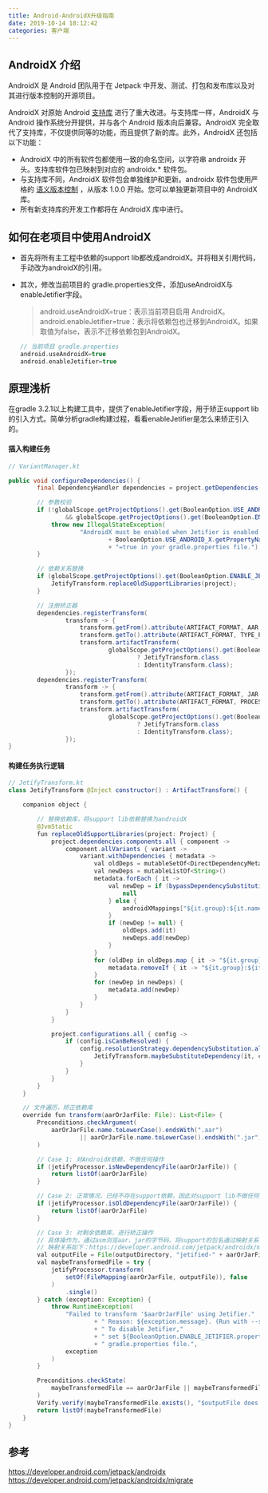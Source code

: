 ```yaml
---
title: Android-AndroidX升级指南
date: 2019-10-14 18:12:42
categories: 客户端
---
```


## AndroidX 介绍

AndroidX 是 Android 团队用于在 Jetpack 中开发、测试、打包和发布库以及对其进行版本控制的开源项目。

AndroidX 对原始 Android [支持库](https://developer.android.com/topic/libraries/support-library/index) 进行了重大改进。与支持库一样，AndroidX 与 Android 操作系统分开提供，并与各个 Android 版本向后兼容。AndroidX 完全取代了支持库，不仅提供同等的功能，而且提供了新的库。此外，AndroidX 还包括以下功能：

- AndroidX 中的所有软件包都使用一致的命名空间，以字符串 androidx 开头。支持库软件包已映射到对应的 androidx.* 软件包。
- 与支持库不同，AndroidX 软件包会单独维护和更新。androidx 软件包使用严格的 [语义版本控制](https://semver.org/lang/zh-CN/) ，从版本 1.0.0 开始。您可以单独更新项目中的 AndroidX 库。
- 所有新支持库的开发工作都将在 AndroidX 库中进行。

## 如何在老项目中使用AndroidX

- 首先将所有主工程中依赖的support lib都改成androidX。并将相关引用代码，手动改为androidX的引用。

- 其次，修改当前项目的 gradle.properties文件，添加useAndroidX与enableJetifier字段。
    > android.useAndroidX=true：表示当前项目启用 AndroidX。
    > android.enableJetifier=true：表示将依赖包也迁移到AndroidX。如果取值为false，表示不迁移依赖包到AndroidX。

    ```groovy
    // 当前项目 gradle.properties
    android.useAndroidX=true
    android.enableJetifier=true
    ```

## 原理浅析

在gradle 3.2.1以上构建工具中，提供了enableJetifier字段，用于矫正support lib的引入方式。简单分析gradle构建过程，看看enableJetifier是怎么来矫正引入的。

#### 插入构建任务
```java
// VariantManager.kt

public void configureDependencies() {
        final DependencyHandler dependencies = project.getDependencies();

        // 参数校验
        if (!globalScope.getProjectOptions().get(BooleanOption.USE_ANDROID_X)
                && globalScope.getProjectOptions().get(BooleanOption.ENABLE_JETIFIER)) {
            throw new IllegalStateException(
                    "AndroidX must be enabled when Jetifier is enabled. To resolve, set "
                            + BooleanOption.USE_ANDROID_X.getPropertyName()
                            + "=true in your gradle.properties file.");
        }

        // 依赖关系替换
        if (globalScope.getProjectOptions().get(BooleanOption.ENABLE_JETIFIER)) {
            JetifyTransform.replaceOldSupportLibraries(project);
        }

        // 注册矫正器 
        dependencies.registerTransform(
                transform -> {
                    transform.getFrom().attribute(ARTIFACT_FORMAT, AAR.getType());
                    transform.getTo().attribute(ARTIFACT_FORMAT, TYPE_PROCESSED_AAR);
                    transform.artifactTransform(
                            globalScope.getProjectOptions().get(BooleanOption.ENABLE_JETIFIER)
                                    ? JetifyTransform.class
                                    : IdentityTransform.class);
                });
        dependencies.registerTransform(
                transform -> {
                    transform.getFrom().attribute(ARTIFACT_FORMAT, JAR.getType());
                    transform.getTo().attribute(ARTIFACT_FORMAT, PROCESSED_JAR.getType());
                    transform.artifactTransform(
                            globalScope.getProjectOptions().get(BooleanOption.ENABLE_JETIFIER)
                                    ? JetifyTransform.class
                                    : IdentityTransform.class);
                });
}
```

#### 构建任务执行逻辑
```java
// JetifyTransform.kt
class JetifyTransform @Inject constructor() : ArtifactTransform() {

    companion object {

        // 替换依赖库，将support lib依赖替换为androidX
        @JvmStatic
        fun replaceOldSupportLibraries(project: Project) {
            project.dependencies.components.all { component ->
                component.allVariants { variant ->
                    variant.withDependencies { metadata ->
                        val oldDeps = mutableSetOf<DirectDependencyMetadata>()
                        val newDeps = mutableListOf<String>()
                        metadata.forEach { it ->
                            val newDep = if (bypassDependencySubstitution(it)) {
                                null
                            } else {
                                androidXMappings["${it.group}:${it.name}"]
                            }
                            if (newDep != null) {
                                oldDeps.add(it)
                                newDeps.add(newDep)
                            }
                        }
                        for (oldDep in oldDeps.map { it -> "${it.group}:${it.name}" }) {
                            metadata.removeIf { it -> "${it.group}:${it.name}" == oldDep }
                        }
                        for (newDep in newDeps) {
                            metadata.add(newDep)
                        }
                    }
                }
            }

            project.configurations.all { config ->
                if (config.isCanBeResolved) {
                    config.resolutionStrategy.dependencySubstitution.all { it ->
                        JetifyTransform.maybeSubstituteDependency(it, config)
                    }
                }
            }
        }
    }

    // 文件遍历，矫正依赖库
    override fun transform(aarOrJarFile: File): List<File> {
        Preconditions.checkArgument(
            aarOrJarFile.name.toLowerCase().endsWith(".aar")
                    || aarOrJarFile.name.toLowerCase().endsWith(".jar")
        )

        // Case 1: 对AndroidX依赖，不做任何操作
        if (jetifyProcessor.isNewDependencyFile(aarOrJarFile)) {
            return listOf(aarOrJarFile)
        }

        // Case 2: 正常情况，已经不存在support依赖，因此对support lib不做任何操作 
        if (jetifyProcessor.isOldDependencyFile(aarOrJarFile)) {
            return listOf(aarOrJarFile)
        }

        // Case 3: 对剩余依赖库，进行矫正操作
        // 具体操作为，通过asm浏览aar、jar的字节码，将support的包名通过映射关系，转化为androidX的包名。
        // 映射关系如下：https://developer.android.com/jetpack/androidx/migrate#migrate
        val outputFile = File(outputDirectory, "jetified-" + aarOrJarFile.name)
        val maybeTransformedFile = try {
            jetifyProcessor.transform(
                setOf(FileMapping(aarOrJarFile, outputFile)), false
            )
                .single()
        } catch (exception: Exception) {
            throw RuntimeException(
                "Failed to transform '$aarOrJarFile' using Jetifier."
                        + " Reason: ${exception.message}. (Run with --stacktrace for more details.)"
                        + " To disable Jetifier,"
                        + " set ${BooleanOption.ENABLE_JETIFIER.propertyName}=false in your"
                        + " gradle.properties file.",
                exception
            )
        }

        Preconditions.checkState(
            maybeTransformedFile == aarOrJarFile || maybeTransformedFile == outputFile
        )
        Verify.verify(maybeTransformedFile.exists(), "$outputFile does not exist")
        return listOf(maybeTransformedFile)
    }
}
```

## 参考

https://developer.android.com/jetpack/androidx
https://developer.android.com/jetpack/androidx/migrate

